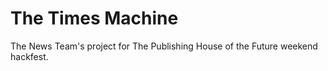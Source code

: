 # The Times Machine

The News Team's project for The Publishing House of the Future weekend hackfest.